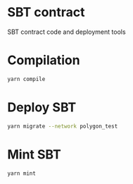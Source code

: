 # SBT contract
SBT contract code and deployment tools

# Compilation

```bash
yarn compile
```

# Deploy SBT

```bash
yarn migrate --network polygon_test
```

# Mint SBT

```bash
yarn mint
```


